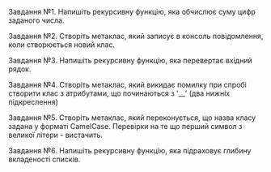 
Завдання №1. Напишіть рекурсивну функцію, яка обчислює суму цифр заданого числа.


Завдання №2. Створіть метаклас, який записує в консоль повідомлення, коли створюється новий клас.


Завдання №3. Напишіть рекурсивну функцію, яка перевертає вхідний рядок.


Завдання №4. Створіть метаклас, який викидає помилку при спробі створити клас з атрибутами, що 
починаються з '__' (два нижніх підкреслення)


Завдання №5. Створіть метаклас, який переконується, що назва класу задана у форматі CamelCase. Перевірки 
на те що перший символ з великої літери - вистачить.


Завдання №6. Напишіть рекурсивну функцію, яка підраховує глибину вкладеності списків.
